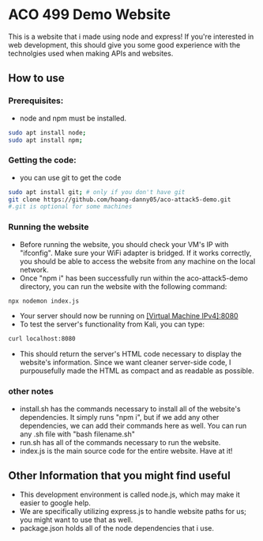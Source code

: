 # ACO 499 Demo Website

This is a website that i made using node and express! If you're interested in web development, this should give you some good experience with the technolgies used when making APIs and websites.

## How to use

### Prerequisites:
- node and npm must be installed.
```bash
sudo apt install node;
sudo apt install npm;
```

### Getting the code:
- you can use git to get the code
```bash
sudo apt install git; # only if you don't have git
git clone https://github.com/hoang-danny05/aco-attack5-demo.git
#.git is optional for some machines
```

### Running the website
- Before running the website, you should check your VM's IP with "ifconfig". Make sure your WiFi adapter is bridged. If it works correctly, you should be able to access the website from any machine on the local network. 
- Once "npm i" has been successfully run within the aco-attack5-demo directory, you can run the website with the following command:
```bash
npx nodemon index.js
```
- Your server should now be running on <ins>[Virtual Machine IPv4]:8080</ins>
- To test the server's functionality from Kali, you can type:
```bash
curl localhost:8080
```
- This should return the server's HTML code necessary to display the website's information. Since we want cleaner server-side code, I purpousefully made the HTML as compact and as readable as possible.

### other notes
- install.sh has the commands necessary to install all of the website's dependencies. It simply runs "npm i", but if we add any other dependencies, we can add their commands here as well. You can run any .sh file with "bash filename.sh"
- run.sh has all of the commands necessary to run the website. 
- index.js is the main source code for the entire website. Have at it!

## Other Information that you might find useful

- This development environment is called node.js, which may make it easier to google help.
- We are specifically utilizing express.js to handle website paths for us; you might want to use that as well. 
- package.json holds all of the node dependencies that i use. 
